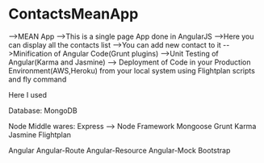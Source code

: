 # ContactsMeanApp

-->MEAN App
-->This is a single page App done in AngularJS
-->Here you can display all the contacts list
-->You can add new contact to it
-->Minification of Angular Code(Grunt plugins)
-->Unit Testing of Angular(Karma and Jasmine)
--> Deployment of Code in your Production Environment(AWS,Heroku) from your local system using Flightplan scripts and fly command

Here I used 

Database:
MongoDB

Node Middle wares:
Express --> Node Framework
Mongoose
Grunt
Karma
Jasmine
Flightplan


Angular 
Angular-Route
Angular-Resource
Angular-Mock
Bootstrap


